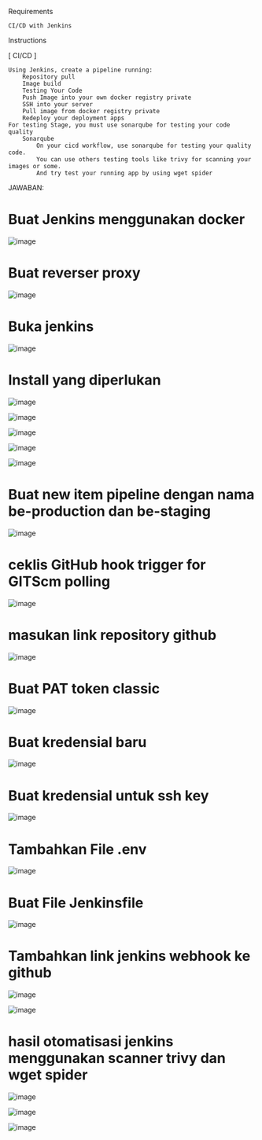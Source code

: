Requirements

    CI/CD with Jenkins

Instructions

[ CI/CD ]

    Using Jenkins, create a pipeline running:
        Repository pull
        Image build
        Testing Your Code
        Push Image into your own docker registry private
        SSH into your server
        Pull image from docker registry private
        Redeploy your deployment apps
    For testing Stage, you must use sonarqube for testing your code quality
        Sonarqube
            On your cicd workflow, use sonarqube for testing your quality code.
            You can use others testing tools like trivy for scanning your images or some.
            And try test your running app by using wget spider
JAWABAN:

# Buat Jenkins menggunakan docker

![image](https://github.com/user-attachments/assets/fac6dafc-d1b0-4738-9218-3dddb27075ba)

# Buat reverser proxy

![image](https://github.com/user-attachments/assets/321cc4cc-949d-4264-9e8a-a76da6f635a8)

# Buka jenkins

![image](https://github.com/user-attachments/assets/e297bb36-1632-4615-ad9d-702e90aa2b0a)

# Install yang diperlukan

![image](https://github.com/user-attachments/assets/95d9895f-ebe0-4326-aeae-111994002e1a)

![image](https://github.com/user-attachments/assets/deb29864-85d7-4a2b-a8cb-7dbd506b50be)

![image](https://github.com/user-attachments/assets/b46c99d8-6a9d-4465-91b8-e6a959c52d9f)

![image](https://github.com/user-attachments/assets/736bf305-c714-4ca8-83a8-de122c70c015)

![image](https://github.com/user-attachments/assets/5961a6a6-9a50-4b78-aaa9-5c5f16e02628)

# Buat new item pipeline dengan nama be-production dan be-staging

![image](https://github.com/user-attachments/assets/6835457e-b5b6-4d53-937b-0f7b197dbd20)

# ceklis GitHub hook trigger for GITScm polling

![image](https://github.com/user-attachments/assets/0425a098-bd59-4551-8875-df0ca9a57b01)

# masukan link repository github

![image](https://github.com/user-attachments/assets/3da88a57-8b62-4b9a-b264-d517de3ed8e7)

# Buat PAT token classic

![image](https://github.com/user-attachments/assets/27986ef4-d613-4155-b8cb-3161682f5b99)

# Buat kredensial baru

![image](https://github.com/user-attachments/assets/08ccae87-651b-44d9-9698-29ec16244f8d)

# Buat kredensial untuk ssh key

![image](https://github.com/user-attachments/assets/daef9e57-4525-4cd6-a550-3170de7170d7)

# Tambahkan File .env

![image](https://github.com/user-attachments/assets/8ba0d40a-8922-4773-a5c6-3f361bd4ace4)

# Buat File Jenkinsfile

![image](https://github.com/user-attachments/assets/24f8f948-6689-4d11-a748-9ffe9f9a2e0b)

# Tambahkan link jenkins webhook ke github

![image](https://github.com/user-attachments/assets/d0386131-941e-4aa0-9bfd-55f857dba591)

![image](https://github.com/user-attachments/assets/baf22431-8af7-4abb-8436-49f4db980793)

# hasil otomatisasi jenkins menggunakan scanner trivy dan wget spider

![image](https://github.com/user-attachments/assets/45cede5a-acb7-4ac1-9fc6-7594cd91cff6)

![image](https://github.com/user-attachments/assets/48680b9e-1937-4605-b499-50f423efe483)

![image](https://github.com/user-attachments/assets/0bd2906b-a743-4a4a-a9ee-d78064a2dd90)

